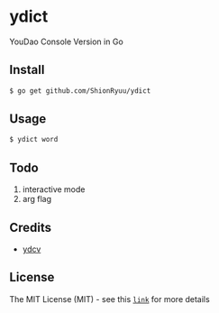 # ydict

YouDao Console Version in Go

## Install

```bash
$ go get github.com/ShionRyuu/ydict
```

## Usage

```bash
$ ydict word
```

## Todo

1. interactive mode
2. arg flag

## Credits

 * [ydcv](https://github.com/felixonmars/ydcv)

## License

The MIT License (MIT) - see this [`link`](http://shionryuu.mit-license.org/) for more details

